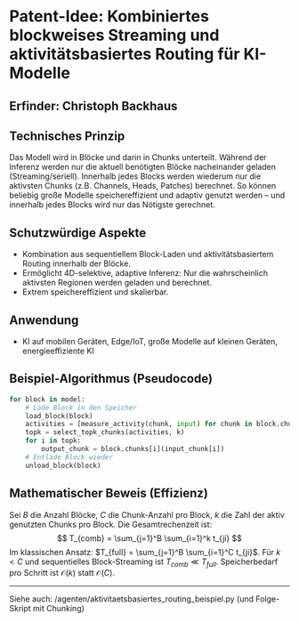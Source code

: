 # Patent-Idee: Kombiniertes blockweises Streaming und aktivitätsbasiertes Routing für KI-Modelle

## Erfinder: Christoph Backhaus

## Technisches Prinzip

Das Modell wird in Blöcke und darin in Chunks unterteilt. Während der Inferenz werden nur die aktuell benötigten Blöcke nacheinander geladen (Streaming/seriell). Innerhalb jedes Blocks werden wiederum nur die aktivsten Chunks (z.B. Channels, Heads, Patches) berechnet. So können beliebig große Modelle speichereffizient und adaptiv genutzt werden – und innerhalb jedes Blocks wird nur das Nötigste gerechnet.

## Schutzwürdige Aspekte
- Kombination aus sequentiellem Block-Laden und aktivitätsbasiertem Routing innerhalb der Blöcke.
- Ermöglicht 4D-selektive, adaptive Inferenz: Nur die wahrscheinlich aktivsten Regionen werden geladen und berechnet.
- Extrem speichereffizient und skalierbar.

## Anwendung
- KI auf mobilen Geräten, Edge/IoT, große Modelle auf kleinen Geräten, energieeffiziente KI

## Beispiel-Algorithmus (Pseudocode)

```python
for block in model:
    # Lade Block in den Speicher
    load_block(block)
    activities = [measure_activity(chunk, input) for chunk in block.chunks]
    topk = select_topk_chunks(activities, k)
    for i in topk:
        output_chunk = block.chunks[i](input_chunk[i])
    # Entlade Block wieder
    unload_block(block)
```

## Mathematischer Beweis (Effizienz)

Sei $B$ die Anzahl Blöcke, $C$ die Chunk-Anzahl pro Block, $k$ die Zahl der aktiv genutzten Chunks pro Block. Die Gesamtrechenzeit ist:
$$
T_{comb} = \sum_{j=1}^B \sum_{i=1}^k t_{ji}
$$
Im klassischen Ansatz: $T_{full} = \sum_{j=1}^B \sum_{i=1}^C t_{ji}$. Für $k < C$ und sequentielles Block-Streaming ist $T_{comb} \ll T_{full}$. Speicherbedarf pro Schritt ist $\mathcal{O}(k)$ statt $\mathcal{O}(C)$.

---

Siehe auch: /agenten/aktivitaetsbasiertes_routing_beispiel.py (und Folge-Skript mit Chunking)
